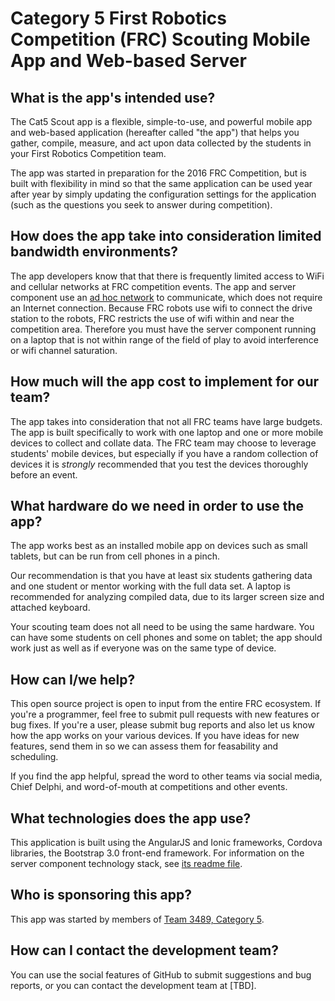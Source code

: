 # Category 5 First Robotics Competition (FRC) Scouting Mobile App and Web-based Server

## What is the app's intended use?
The Cat5 Scout app is a flexible, simple-to-use, and powerful mobile app and 
web-based application (hereafter called "the app") that helps you gather, 
compile, measure, and act upon data collected by the students in your First 
Robotics Competition team. 

The app was started in preparation for the 2016 FRC Competition, but is built 
with flexibility in mind so that the same application can be used year after 
year by simply updating the configuration settings for the application (such as 
the questions you seek to answer during competition).

## How does the app take into consideration limited bandwidth environments?

The app developers know that that there is frequently limited access to WiFi and 
cellular networks at FRC competition events. The app and server component use an
[ad hoc network](https://en.wikipedia.org/wiki/Wireless_ad_hoc_network) to 
communicate, which does not require an Internet connection. Because FRC robots 
use wifi to connect the drive station to the robots, FRC restricts the use of 
wifi within and near the competition area. Therefore you must have the server 
component running on a laptop that is not within range of the field of play to
avoid interference or wifi channel saturation.

## How much will the app cost to implement for our team?

The app takes into consideration that not all FRC teams have large budgets. The 
app is built specifically to work with one laptop and one or more mobile devices
to collect and collate data. The FRC team may choose to leverage students' 
mobile devices, but especially if you have a random collection of devices it is 
*strongly* recommended that you test the devices thoroughly before an event.

## What hardware do we need in order to use the app?

The app works best as an installed mobile app on devices such as small tablets, 
but can be run from cell phones in a pinch. 

Our recommendation is that you have at least six students gathering data and one 
student or mentor working with the full data set. A laptop is recommended for 
analyzing compiled data, due to its larger screen size and attached keyboard.

Your scouting team does not all need to be using the same hardware. You can have 
some students on cell phones and some on tablet; the app should work just as well 
as if everyone was on the same type of device.

## How can I/we help?

This open source project is open to input from the entire FRC ecosystem. If 
you're a programmer, feel free to submit pull requests with new features or bug 
fixes. If you're a user, please submit bug reports and also let us know how the 
app works on your various devices. If you have ideas for new features, send them 
in so we can assess them for feasability and scheduling. 

If you find the app helpful, spread the word to other teams via social media, 
Chief Delphi, and word-of-mouth at competitions and other events.

## What technologies does the app use?

This application is built using the AngularJS and Ionic frameworks, Cordova 
libraries, the Bootstrap 3.0 front-end framework. For information on the server
component technology stack, see 
[its readme file](https://github.com/FitzChivalry/Cat5Scout-Server/blob/master/README.md).

## Who is sponsoring this app?

This app was started by members of 
[Team 3489, Category 5](http://www.team3489.org).

## How can I contact the development team?

You can use the social features of GitHub to submit suggestions and bug reports, 
or you can contact the development team at [TBD].

